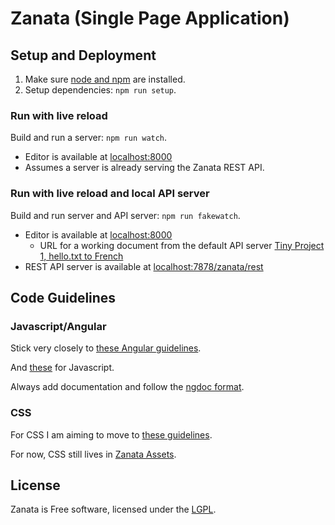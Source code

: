 # Zanata (Single Page Application)



## Setup and Deployment

1. Make sure [node and npm](http://nodejs.org/) are installed.
2. Setup dependencies: `npm run setup`.

### Run with live reload

Build and run a server: `npm run watch`.

 - Editor is available at [localhost:8000](http://localhost:8000)
 - Assumes a server is already serving the Zanata REST API.


### Run with live reload and local API server

Build and run server and API server: `npm run fakewatch`.

 - Editor is available at [localhost:8000](http://localhost:8000)
   - URL for a working document from the default API server [Tiny Project 1, hello.txt to French](http://localhost:8000/#/tiny-project/1/translate/hello.txt/fr)
 - REST API server is available at
   [localhost:7878/zanata/rest](http://localhost:7878/zanata/rest)


## Code Guidelines

### Javascript/Angular

Stick very closely to [these Angular guidelines](https://github.com/zanata/angularjs-styleguide).

And [these](https://github.com/zanata/javascript) for Javascript.

Always add documentation and follow the [ngdoc format](https://github.com/angular/angular.js/wiki/Writing-AngularJS-Documentation).

### CSS

For CSS I am aiming to move to [these guidelines](https://github.com/suitcss/suit/blob/master/doc/README.md).

For now, CSS still lives in [Zanata Assets](https://github.com/zanata/zanata-assets).

## License

Zanata is Free software, licensed under the [LGPL](http://www.gnu.org/licenses/lgpl-2.1.html).

